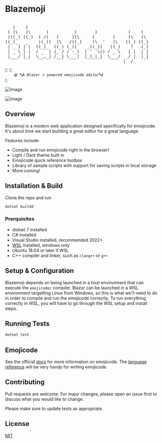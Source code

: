 # Blazemoji
<pre>                                                                                                    
   (    (                                                
 ( )\   )\      )          (       )            (    (   
 )((_) ((_)  ( /(   (     ))\     (       (     )\   )\  
((_)_   _    )(_))  )\   /((_)    )\  '   )\   ((_) ((_) 
 | _ ) | |  ((_)_  ((_) (_))    _((_))   ((_)    !   (_) 
 | _ \ | |  / _` | |_ / / -_)  | '  \() / _ \   | |  | | 
 |___/ |_|  \__,_| /__| \___|  |_|_|_|  \___/  _/ |  |_| 
                                              |__/      
</pre>

```emojicode
🏁 🍇
    😀 🔤A Blazor 🔥 powered emojicode editor🔤❗️
🍉
```

![image](https://github.com/thatplatypus/Blazemoji/assets/29233866/f63a3fc3-5e02-4753-b309-bc80a98d1963)

![image](https://github.com/thatplatypus/Blazemoji/assets/29233866/1ccffb14-344a-4810-a855-cab21c4ffbff)

## Overview
Blazemoji is a modern web application designed specifically for emojicode. It's about time we start building a great editor for a great language.

Features include:
- Compile and run emojicode right in the browser!
- Light / Dark theme built in
- Emojicode quick reference toolbox
- Library of sample scripts with support for saving scripts in local storage
- More coming!

## Installation & Build
Clone the repo and run 

```csharp
dotnet buildd
```

### Prerquisites
- dotnet 7 installed
- C# installed
- Visual Studio installed, recommended 2022+
- [WSL](https://learn.microsoft.com/en-us/windows/wsl/install) installed, windows only
- Ubuntu 18.04 or later if WSL
- C++ compiler and linker, such as `clang++` or `g++` 

## Setup & Configuration
Blazemoji depends on being launched in a host environment that can execute the `emojicodec` compiler. Blazor can be launched in a WSL environment targetting Linux from Windows, so this is what we'll need to do in order to compile and run the emojicode correctly. To run everything correctly in WSL, you will have to go through the WSL setup and install steps.

## Running Tests
```csharp
dotnet test
```

## Emojicode
See the official [docs](https://www.emojicode.org/docs/) for more information on emojicode. The [language reference](https://www.emojicode.org/docs/reference/) will be very handy for writing emojicode.

## Contributing

Pull requests are welcome. For major changes, please open an issue first
to discuss what you would like to change.

Please make sure to update tests as appropriate.

## License

[MIT](https://choosealicense.com/licenses/mit/)

